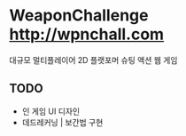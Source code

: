 # WeaponChallenge <http://wpnchall.com>

대규모 멀티플레이어 2D 플랫포머 슈팅 액션 웹 게임

## TODO

-   인 게임 UI 디자인
-   데드레커닝 | 보간법 구현
